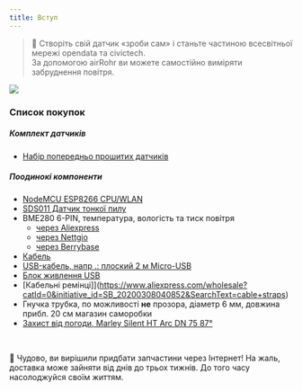 ```yaml
---
title: Вступ
---
```

> 🚧 Створіть свій датчик «зроби сам» і станьте частиною всесвітньої мережі opendata та civictech. <br> За допомогою airRohr ви можете самостійно виміряти забруднення повітря.

<img src="../docs/airrohr/particulate-matter-air-quality-sensor-kit.jpeg" loading="lazy"/>

### Список покупок
##### Комплект датчиків
* [Набір попередньо прошитих датчиків](https://nettigo.eu/products/luftdaten-org-pl-kit-sds011-bme280)

##### Поодинокі компоненти
* [NodeMCU ESP8266 CPU/WLAN](https://www.aliexpress.com/wholesale?groupsort=1&SortType=price_asc&SearchText=nodemcu+v3+esp8266+ch340)
* [SDS011 Датчик тонкої пилу](http://www.aliexpress.com/wholesale?groupsort=1&SortType=price_asc&SearchText=sds011) 
* BME280 6-PIN, температура, вологість та тиск повітря
  - [через Aliexpress](https://www.aliexpress.com/wholesale?catId=0&initiative_id=SB_20200308040440&SearchText=bme280+-5V+%2B3.3V)
  - [через Nettgio](https://nettigo.eu/products/module-pressure-humidity-and-temperature-sensor-bosch-bme280)
  - [через Berrybase](https://www.berrybase.de/sensoren-module/feuchtigkeit/gy-bme280-breakout-board-3in1-sensor-f-252-r-temperatur-luftfeuchtigkeit-und-luftdruck?c=92)
* [Кабель](http://www.aliexpress.com/wholesale?groupsort=1&SortType=price_asc&SearchText=Dupont+cable+20cm+female-female)
* [USB-кабель, напр .: плоский 2 м Micro-USB](https://www.aliexpress.com/wholesale?catId=0&initiative_id=SB_20200308040708&SearchText=micro+usb+flat+cable+2m)
* [Блок живлення USB](https://www.aliexpress.com/wholesale?catId=0&initiative_id=SB_20200308040834&SearchText=single+micro+usb+eu+power+supply)
* [Кабельні ремінці]](https://www.aliexpress.com/wholesale?catId=0&initiative_id=SB_20200308040852&SearchText=cable+straps)
* Гнучка трубка, по можливості **не** прозора, діаметр 6 мм, довжина прибл. 20 см магазин саморобки
* [Захист від погоди, Marley Silent HT Arc DN 75 87°](https://www.bauhaus.info/rohrsysteme/marley-ht-bogen-/p/13625028)


<br>

🙌 Чудово, ви вирішили придбати запчастини через Інтернет!
На жаль, доставка може зайняти від днів до трьох тижнів.
До того часу насолоджуйся своїм життям️.
